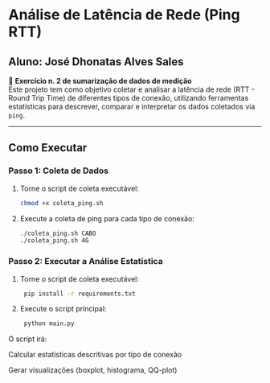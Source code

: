 # Análise de Latência de Rede (Ping RTT)
## Aluno: José Dhonatas Alves Sales

📘 **Exercício n. 2 de sumarização de dados de medição**  
Este projeto tem como objetivo coletar e analisar a latência de rede (RTT - Round Trip Time) de diferentes tipos de conexão, utilizando ferramentas estatísticas para descrever, comparar e interpretar os dados coletados via `ping`.

---

## Como Executar

### Passo 1: Coleta de Dados

1. Torne o script de coleta executável:
   ```bash
   chmod +x coleta_ping.sh

2. Execute a coleta de ping para cada tipo de conexão:
   ```bash
   ./coleta_ping.sh CABO
   ./coleta_ping.sh 4G

### Passo 2: Executar a Análise Estatística

1. Torne o script de coleta executável:
   ```bash
    pip install -r requirements.txt

2. Execute o script principal:
    ```bash
     python main.py

O script irá:

Calcular estatísticas descritivas por tipo de conexão

Gerar visualizações (boxplot, histograma, QQ-plot)




